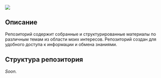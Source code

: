 ![](Вложения/definitely_survive.png)
## Описание

Репозиторий содержит собранные и структурированные материалы по различным темам из области моих интересов. Репозиторий создан для удобного доступа к информации и обмена знаниями.
## Структура репозитория

*Soon.*